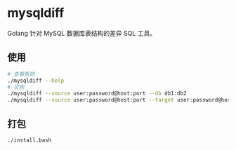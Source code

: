 # mysqldiff

Golang 针对 MySQL 数据库表结构的差异 SQL 工具。

## 使用

```bash
# 查看帮助
./mysqldiff --help
# 实例
./mysqldiff --source user:password@host:port --db db1:db2
./mysqldiff --source user:password@host:port --target user:password@host:port --db db1:db2
```

## 打包

```bash
./install.bash
```

